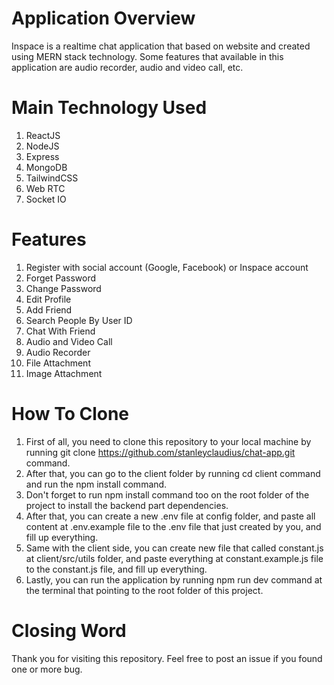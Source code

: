 # Application Overview
Inspace is a realtime chat application that based on website and created using MERN stack technology. Some features that available in this application are audio recorder, audio and video call, etc.

# Main Technology Used
1. ReactJS
2. NodeJS
3. Express
4. MongoDB
5. TailwindCSS
6. Web RTC
7. Socket IO

# Features
1. Register with social account (Google, Facebook) or Inspace account
2. Forget Password
3. Change Password
4. Edit Profile
5. Add Friend
6. Search People By User ID
7. Chat With Friend
8. Audio and Video Call
9. Audio Recorder
10. File Attachment
11. Image Attachment

# How To Clone
1. First of all, you need to clone this repository to your local machine by running git clone https://github.com/stanleyclaudius/chat-app.git command.
2. After that, you can go to the client folder by running cd client command and run the npm install command.
3. Don't forget to run npm install command too on the root folder of the project to install the backend part dependencies.
4. After that, you can create a new .env file at config folder, and paste all content at .env.example file to the .env file that just created by you, and fill up everything.
5. Same with the client side, you can create new file that called constant.js at client/src/utils folder, and paste everything at constant.example.js file to the constant.js file, and fill up everything.
6. Lastly, you can run the application by running npm run dev command at the terminal that pointing to the root folder of this project.

# Closing Word
Thank you for visiting this repository. Feel free to post an issue if you found one or more bug.
